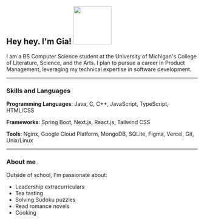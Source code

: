 ## Hey hey. I'm Gia! <img src="![pngegg](https://github.com/user-attachments/assets/b1fc3ba5-9cf1-4696-8a92-c3da1ae88203)" width="100">


I am a BS Computer Science student at the University of Michigan's College of Literature, Science, and the Arts. I plan to pursue a career in Product Management, leveraging my technical expertise in software development.

__________


### Skills and Languages

**Programming Languages**: Java, C, C++, JavaScript, TypeScript, HTML/CSS

**Frameworks**: Spring Boot, Next.js, React.js, Tailwind CSS

**Tools**: Nginx, Google Cloud Platform, MongoDB, SQLite, Figma, Vercel, Git, Unix/Linux


__________


### About me

Outside of school, I'm passionate about:

- Leadership extracurriculars
- Tea tasting
- Solving Sudoku puzzles
- Read romance novels
- Cooking
